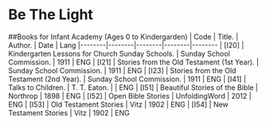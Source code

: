 # Be The Light
##Books for Infant Academy (Ages 0 to Kindergarden)
 | Code | Title. | Author. | Date | Lang
 |--------|--------|--------|--------|--------
 | [I20] | Kindergarten Lessons for Church Sunday Schools. | Sunday School Commission. | 1911 | ENG
 | [I21] | Stories from the Old Testament (1st Year). | Sunday School Commission. | 1911 | ENG
 | [I23] | Stories from the Old Testament (2nd Year). | Sunday School Commission. | 1911 | ENG
 | [I41] | Talks to Children. | T. T. Eaton. |  | ENG
 | [I51] | Beautiful Stories of the Bible | Northrop | 1898 | ENG
 | [I52] | Open Bible Stories | UnfoldingWord | 2012 | ENG
 | [I53] | Old Testament Stories | Vitz | 1902 | ENG
 | [I54] | New Testament Stories | Vitz | 1902 | ENG
